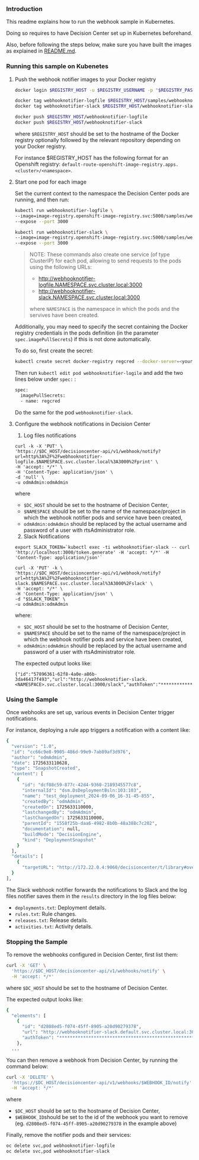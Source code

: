 ### Introduction

This readme explains how to run the webhook sample in Kubernetes.

Doing so requires to have Decision Center set up in Kubernetes beforehand.

Also, before following the steps below, make sure you have built the images as explained in [README.md](README.md).

###  Running this sample on Kubenetes

1. Push the webhook notifier images to your Docker registry

     ```bash
     docker login $REGISTRY_HOST -u $REGISTRY_USERNAME -p "$REGISTRY_PASSWORD" --tls-verify=false

     docker tag webhooknotifier-logfile $REGISTRY_HOST/samples/webhooknotifier-logfile
     docker tag webhooknotifier-slack $REGISTRY_HOST/webhooknotifier-slack

     docker push $REGISTRY_HOST/webhooknotifier-logfile
     docker push $REGISTRY_HOST/webhooknotifier-slack
     ```

     where `$REGISTRY_HOST` should be set to the hostname of the Docker registry optionally followed by the relevant repository depending on your Docker registry.

     For instance $REGISTRY_HOST has the following format for an Openshift registry: `default-route-openshift-image-registry.apps.<cluster>/<namespace>`.

2. Start one pod for each image

     Set the current context to the namespace the Decision Center pods are running, and then run:

     ```bash
     kubectl run webhooknotifier-logfile \
     --image=image-registry.openshift-image-registry.svc:5000/samples/webhooknotifier-logfile:latest \
     --expose --port 3000
     
     kubectl run webhooknotifier-slack \
     --image=image-registry.openshift-image-registry.svc:5000/samples/webhooknotifier-slack:latest \
     --expose --port 3000
     ```

     <!-- markdown-link-check-disable -->
     >NOTE: These commands also create one service (of type ClusterIP) for each pod, allowing to send requests to the pods using the following URLs:
     > - http://webhooknotifier-logfile.NAMESPACE.svc.cluster.local:3000
     > - http://webhooknotifier-slack.NAMESPACE.svc.cluster.local:3000
     >
     > where `NAMESPACE` is the namespace in which the pods and the servives have been created.
     <!-- markdown-link-check-enable -->

     Additionally, you may need to specify the secret containing the Docker registry credentials in the pods definition (in the parameter `spec.imagePullSecrets`) if this is not done automatically.
     
     To do so, first create the secret:
     ```bash
     kubectl create secret docker-registry regcred --docker-server=<your-registry-server> --docker-username=<your-name> --docker-password=<your-pword> --docker-email=<your-email>
     ```

     Then run `kubectl edit pod webhooknotifier-logile` and add the two lines below under `spec:` :
     ```bash
     spec:
       imagePullSecrets:
       - name: regcred
     ```

     Do the same for the pod `webhooknotifier-slack`.

3. Configure the webhook notifications in Decision Center

     1. Log files notifications

     ```shell
     curl -k -X 'PUT' \
     'https://$DC_HOST/decisioncenter-api/v1/webhook/notify?url=http%3A%2F%2Fwebhooknotifier-logfile.$NAMESPACE.svc.cluster.local%3A3000%2Fprint' \
     -H 'accept: */*' \
     -H 'Content-Type: application/json' \
     -d 'null' \
     -u odmAdmin:odmAdmin
     ```

     where 
     - `$DC_HOST` should be set to the hostname of Decision Center,
     - `$NAMESPACE` should be set to the name of the namespace/project in which the webhook notifier pods and service have been created,
     - `odmAdmin:odmAdmin` should be replaced by the actual username and password of a user with rtsAdministrator role.

     2. Slack Notifications
     
     ```shell
     export SLACK_TOKEN=`kubectl exec -ti webhooknotifier-slack -- curl 'http://localhost:3000/token.generate' -H 'accept: */*' -H 'Content-Type: application/json'`

     curl -X 'PUT' -k \
     'https://$DC_HOST/decisioncenter-api/v1/webhook/notify?url=http%3A%2F%2Fwebhooknotifier-slack.$NAMESPACE.svc.cluster.local%3A3000%2Fslack' \
     -H 'accept: */*' \
     -H 'Content-Type: application/json' \
     -d "$SLACK_TOKEN" \
     -u odmAdmin:odmAdmin
     ```

     where:
     - `$DC_HOST` should be set to the hostname of Decision Center,
     - `$NAMESPACE` should be set to the name of the namespace/project in which the webhook notifier pods and service have been created,
     - `odmAdmin:odmAdmin` should be replaced by the actual username and password of a user with rtsAdministrator role.

     The expected output looks like:
     ```
     {"id":"57896361-62f8-4a0e-a86b-3da46417f493","url":"http://webhooknotifier-slack.<NAMESPACE>.svc.cluster.local:3000/slack","authToken":"*****************************************************"}%
     ```

###  Using the Sample

Once webhooks are set up, various events in Decision Center trigger notifications. 

For instance, deploying a rule app triggers a notification with a content like:

```bash
{
  "version": "1.0",
  "id": "cc66c9e8-9905-486d-99e9-7ab89af3d976",
  "author": "odmAdmin",
  "date": 1725633110628,
  "type": "SnapshotCreated",
  "content": [
    {
      "id": "dcf08c59-877c-42d4-9360-2189345577c8",
      "internalId": "dsm.DsDeploymentBsln:103:103",
      "name": "test_deployment_2024-09-06_16-31-45-855",
      "createdBy": "odmAdmin",
      "createdOn": 1725633110000,
      "lastchangedBy": "odmAdmin",
      "lastChangedOn": 1725633110000,
      "parentId": "1558f25b-daa6-4982-8b0b-48a388c7c202",
      "documentation": null,
      "buildMode": "DecisionEngine",
      "kind": "DeploymentSnapshot"
    }
  ],
  "details": [
    {
      "targetURL": "http://172.22.0.4:9060/decisioncenter/t/library#overviewsnapshot?id=dsm.DsDeploymentBsln%3A103%3A103&datasource=jdbc%2FilogDataSource&baselineId=dsm.DsDeploymentBsln%3A103%3A103"
  }
],
```

The Slack webhook notifier forwards the notifications to Slack and the log files notifier saves them in the `results` directory in the log files below:
- `deployments.txt`: Deployment details.
- `rules.txt`: Rule changes.
- `releases.txt`: Release details.
- `activities.txt`: Activity details.

### Stopping the Sample

To remove the webhooks configured in Decision Center, first list them:

```bash
curl -X 'GET' \
  'https://$DC_HOST/decisioncenter-api/v1/webhooks/notify' \
  -H 'accept: */*'
```

where `$DC_HOST` should be set to the hostname of Decision Center.

The expected output looks like:

```bash
{
  "elements": [
    {
      "id": "d2808ed5-f074-45ff-8905-a20d90279378",
      "url": "http://webhooknotifier-slack.default.svc.cluster.local:3000/slack",
      "authToken": "*************************************************************************************************************************************************************************************"
    },
  ...
```

You can then remove a webhook from Decision Center, by running the command below:

```bash
curl -X 'DELETE' \
  'https://$DC_HOST/decisioncenter-api/v1/webhooks/$WEBHOOK_ID/notify' \
  -H 'accept: */*'
```

where
- `$DC_HOST` should be set to the hostname of Decision Center,
- `$WEBHOOK_ID`should be set to the id of the webhook you want to remove (eg. `d2808ed5-f074-45ff-8905-a20d90279378` in the example above)

Finally, remove the notifier pods and their services:

```bash
oc delete svc,pod webhooknotifier-logfile
oc delete svc,pod webhooknotifier-slack
```
